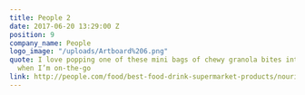 ```yaml
---
title: People 2
date: 2017-06-20 13:29:00 Z
position: 9
company_name: People
logo_image: "/uploads/Artboard%206.png"
quote: I love popping one of these mini bags of chewy granola bites into my bag for
  when I’m on-the-go
link: http://people.com/food/best-food-drink-supermarket-products/nourish-snacks-granola-bites/
---
```


